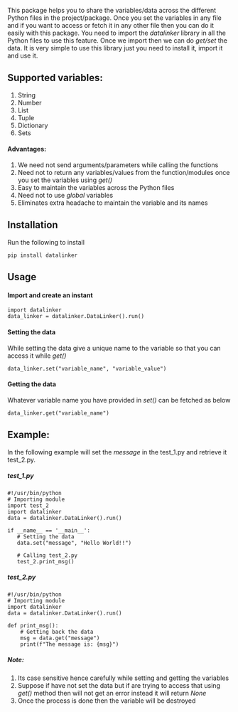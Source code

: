 This package helps you to share the variables/data across the different Python files in the project/package. 
Once you set the variables in any file and if you want to access or fetch it in any other file then you can do it easily with this package.
You need to import the *datalinker* library in all the Python files to use this feature. 
Once we import then we can do *get/set* the data.
It is very simple to use this library just you need to install it, import it and use it.

## Supported variables:
1.	String
2.	Number
3.	List
4.	Tuple
5.	Dictionary
6.	Sets


#### Advantages:
1. We need not send arguments/parameters while calling the functions
2. Need not to return any variables/values from the function/modules once you set the variables using *get()*
3. Easy to maintain the variables across the Python files
5. Need not to use *global* variables 
6. Eliminates extra headache to maintain the variable and its names

## Installation
Run the following to install

```
pip install datalinker
```

## Usage
#### Import and create an instant
```
import datalinker
data_linker = datalinker.DataLinker().run()
```
#### Setting the data
While setting the data give a unique name to the variable so that you can access it while *get()*
```
data_linker.set("variable_name", "variable_value")
```

#### Getting the data
Whatever variable name you have provided in *set()* can be fetched as below
```
data_linker.get("variable_name")
```

## Example:
In the following example will set the *message* in the test_1.py and retrieve it test_2.py.

##### test_1.py
```
#!/usr/bin/python
# Importing module
import test_2
import datalinker
data = datalinker.DataLinker().run()

if __name__ == '__main__':
   # Setting the data
   data.set("message", "Hello World!!")

   # Calling test_2.py
   test_2.print_msg()
```

##### test_2.py
```
#!/usr/bin/python
# Importing module
import datalinker
data = datalinker.DataLinker().run()

def print_msg():
    # Getting back the data
    msg = data.get("message")
    print(f"The message is: {msg}")
```

##### Note: 
1. Its case sensitive hence carefully while setting and getting the variables
2. Suppose if have not set the data but if are trying to access that using *get()* method then 
will not get an error instead it will return *None*
3. Once the process is done then the variable will be destroyed